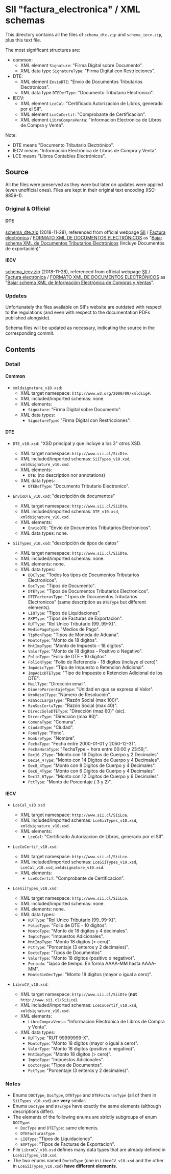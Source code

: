 # SII "factura_electronica" / XML schemas

This directory contains all the files of `schema_dte.zip` and `schema_iecv.zip`,
plus this text file.

The most significant structures are:
- common:
  - XML element `Signature`: "Firma Digital sobre Documento".
  - XML data type `SignatureType`: "Firma Digital con Restricciones".
- DTE:
  - XML element `EnvioDTE`: "Envio de Documentos Tributarios Electronicos".
  - XML data type `DTEDefType`: "Documento Tributario Electronico".
- IECV:
  - XML element `LceCal`: "Certificado Autorizacion de Libros, generado por el SII".
  - XML element `LceCoCertif`: "Comprobante de Certificacion".
  - XML element `LibroCompraVenta`: "Informacion Electronica de Libros de Compra y Venta".

Note:
- DTE means "Documento Tributario Electrónico".
- IECV means "Información Electrónica de Libros de Compra y Venta".
- LCE means "Libros Contables Electrónicos".


## Source

All the files were preserved as they were but later on updates were applied (even unofficial ones).
Files are kept in their original text encoding (ISO-8859-1).


### Original & Official


#### DTE

[schema_dte.zip](http://www.sii.cl/factura_electronica/schema_dte.zip) (2018-11-28),
referenced from official webpage
[SII](http://www.sii.cl)
/ [Factura electrónica](http://www.sii.cl/servicios_online/1039-.html)
/ [FORMATO XML DE DOCUMENTOS ELECTRÓNICOS](http://www.sii.cl/factura_electronica/formato_xml.htm)
as
"[Bajar schema XML de Documentos Tributarios Electrónicos](http://www.sii.cl/factura_electronica/schema_dte.zip) (Incluye Documentos de exportación)"


#### IECV

[schema_iecv.zip](http://www.sii.cl/factura_electronica/schema_iecv.zip) (2018-11-28),
referenced from official webpage
[SII](http://www.sii.cl)
/ [Factura electrónica](http://www.sii.cl/servicios_online/1039-.html)
/ [FORMATO XML DE DOCUMENTOS ELECTRÓNICOS](http://www.sii.cl/factura_electronica/formato_xml.htm)
as
"[Bajar schema XML de Información Electrónica de Compras y Ventas](http://www.sii.cl/factura_electronica/schema_iecv.zip)".


### Updates

Unfortunately the files available on SII's website are outdated with respect to the regulations
(and even with respect to the documentation PDFs published alongside).

Schema files will be updated as necessary, indicating the source in the corresponding commit.


## Contents


### Detail


#### Common

- `xmldsignature_v10.xsd`:
  - XML target namespace: `http://www.w3.org/2000/09/xmldsig#`.
  - XML included/imported schemas: none.
  - XML elements:
    - `Signature`: "Firma Digital sobre Documento".
  - XML data types:
    - `SignatureType`: "Firma Digital con Restricciones".


#### DTE

- `DTE_v10.xsd`: "XSD principal y que incluye a los 3" otros XSD.
  - XML target namespace: `http://www.sii.cl/SiiDte`.
  - XML included/imported schemas: `SiiTypes_v10.xsd`, `xmldsignature_v10.xsd`.
  - XML elements:
    - `DTE`: (no description nor annotations)
  - XML data types:
    - `DTEDefType`: "Documento Tributario Electronico".

- `EnvioDTE_v10.xsd`: "descripción de documentos"
  - XML target namespace: `http://www.sii.cl/SiiDte`.
  - XML included/imported schemas: `DTE_v10.xsd`, `xmldsignature_v10.xsd`.
  - XML elements:
    - `EnvioDTE`: "Envio de Documentos Tributarios Electronicos".
  - XML data types: none.

- `SiiTypes_v10.xsd`: "descripción de tipos de datos"
  - XML target namespace: `http://www.sii.cl/SiiDte`.
  - XML included/imported schemas: none.
  - XML elements: none.
  - XML data types:
    - `DOCType`: "Todos los tipos de Documentos Tributarios Electronicos".
    - `DocType`: "Tipos de Documento".
    - `DTEType`: "Tipos de Documentos Tributarios Electronicos".
    - `DTEFacturasType`: "Tipos de Documentos Tributarios Electronicos" (same description as
      `DTEType` but different elements).
    - `LIQType`: "Tipos de Liquidaciones".
    - `EXPType`: "Tipos de Facturas de  Exportacion".
    - `RUTType`: "Rol Unico Tributario (99..99-X)".
    - `MedioPagoType`: "Medios de Pago".
    - `TipMonType`: "Tipos de Moneda de Aduana".
    - `MontoType`: "Monto de 18 digitos".
    - `MntImpType`: "Monto de Impuesto - 18 digitos".
    - `ValorType`: "Monto de 18 digitos - Positivo o Negativo".
    - `FolioType`: "Folio de DTE - 10 digitos".
    - `FolioRType`: "Folio de Referencia - 18 digitos (incluye el cero)".
    - `ImpAdicType`: "Tipo de Impuesto o Retencion Adicional".
    - `ImpAdicDTEType`: "Tipo de Impuesto o Retencion Adicional de los DTE".
    - `MailType`: "Dirección email".
    - `DineroPorcentajeType`: "Unidad en que se expresa el Valor".
    - `NroResolType`: "Número de Resolución".
    - `RznSocLargaType`: "Razón Social (max 100)".
    - `RznSocCortaType`: "Razón Social (max 40)".
    - `DireccSoloDTEType`: "Dirección (maz 60)" (sic).
    - `DireccType`: "Dirección (max 80)".
    - `ComunaType`: "Comuna".
    - `CiudadType`: "Ciudad".
    - `FonoType`: "Fono".
    - `NombreType`: "Nombre".
    - `FechaType`: "Fecha entre 2000-01-01 y 2050-12-31".
    - `FechaHoraType`: "FechaType + hora entre 00:00 y 23:59;".
    - `Dec16_2Type`: "Monto con 16 Digitos de Cuerpo y 2 Decimales".
    - `Dec14_4Type`: "Monto con 14 Digitos de Cuerpo y 4 Decimales".
    - `Dec8_4Type`: "Monto con 8 Digitos de Cuerpo y 4 Decimales".
    - `Dec6_4Type`: "Monto con 6 Digitos de Cuerpo y 4 Decimales".
    - `Dec12_6Type`: "Monto con 12 Digitos de Cuerpo y 6 Decimales".
    - `PctType`: "Monto de Porcentaje ( 3 y 2)".


#### IECV

- `LceCal_v10.xsd`
  - XML target namespace: `http://www.sii.cl/SiiLce`.
  - XML included/imported schemas: `LceSiiTypes_v10.xsd`, `xmldsignature_v10.xsd`.
  - XML elements:
    - `LceCal`: "Certificado Autorizacion de Libros, generado por el SII".

- `LceCoCertif_v10.xsd`:
  - XML target namespace: `http://www.sii.cl/SiiLce`.
  - XML included/imported schemas: `LceSiiTypes_v10.xsd`, `LceCal_v10.xsd`, `xmldsignature_v10.xsd`.
  - XML elements:
    - `LceCoCertif`: "Comprobante de Certificacion".

- `LceSiiTypes_v10.xsd`:
  - XML target namespace: `http://www.sii.cl/SiiLce`.
  - XML included/imported schemas: none.
  - XML elements: none.
  - XML data types:
    - `RUTType`: "Rol Unico Tributario (99..99-X)".
    - `FolioType`: "Folio de DTE - 10 digitos".
    - `MontoType`: "Monto de 18 digitos y 4 decimales".
    - `ImptoType`: "Impuestos Adicionales".
    - `MntImpType`: "Monto 18 digitos (> cero)".
    - `PctType`: "Porcentaje (3 enteros y 2 decimales)".
    - `DoctoType`: "Tipos de Documentos".
    - `ValorType`: "Monto 18 digitos (positivo o negativo)".
    - `Periodo`: "lapso de tiempo. En forma AAAA-MM hasta AAAA-MM".
    - `MontoSinDecType`: "Monto 18 digitos (mayor o igual a cero)".

- `LibroCV_v10.xsd`:
  - XML target namespace: `http://www.sii.cl/SiiDte` (**not** `http://www.sii.cl/SiiLce`).
  - XML included/imported schemas: `LceCoCertif_v10.xsd`, `xmldsignature_v10.xsd`.
  - XML elements:
    - `LibroCompraVenta`: "Informacion Electronica de Libros de Compra y Venta".
  - XML data types:
    - `RUTType`: "RUT 99999999-X".
    - `MontoType`: "Monto 18 digitos (mayor o igual a cero)".
    - `ValorType`: "Monto 18 digitos (positivo o negativo)".
    - `MntImpType`: "Monto 18 digitos (> cero)".
    - `ImptoType`: "Impuestos Adicionales".
    - `DoctoType`: "Tipos de Documentos".
    - `PctType`: "Porcentaje (3 enteros y 2 decimales)".


### Notes

- Enums `DOCType`, `DocType`, `DTEType` and `DTEFacturasType` (all of them in `SiiTypes_v10.xsd`)
  are **very** similar.
- Enums `DocType` and `DTEType` have exactly the same elements (although descriptions differ).
- The elements of the following enums are strictly subgroups of enum `DOCType`:
  - `DocType` and `DTEType`: same elements.
  - `DTEFacturasType`
  - `LIQType`: "Tipos de Liquidaciones".
  - `EXPType`: "Tipos de Facturas de  Exportacion".
- File `LibroCV_v10.xsd` defines many data types that are already defined in `LceSiiTypes_v10.xsd`.
- The two enums named `DoctoType` (one in `LibroCV_v10.xsd` and the other in `LceSiiTypes_v10.xsd`)
  **have different elements**.
